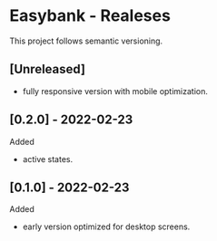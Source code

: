 # Easybank - Realeses

This project follows semantic versioning.

## [Unreleased]

- fully responsive version with mobile optimization.

## [0.2.0] - 2022-02-23

Added

- active states.

## [0.1.0] - 2022-02-23

Added

- early version optimized for desktop screens.
